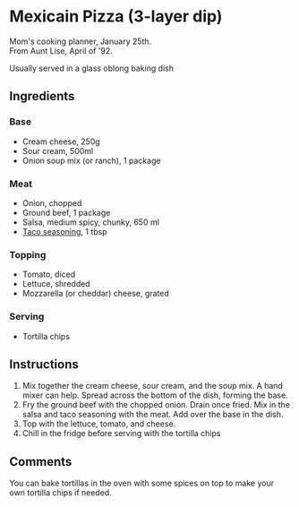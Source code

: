 <!DOCTYPE recipe>
# Mexicain Pizza (3-layer dip)

Mom's cooking planner, January 25th.  
From Aunt Lise, April of '92.

Usually served in a glass oblong baking dish

## Ingredients

### Base

- Cream cheese, 250g
- Sour cream, 500ml
- Onion soup mix (or ranch), 1 package

### Meat

- Onion, chopped
- Ground beef, 1 package
- Salsa, medium spicy, chunky, 650 ml
- [Taco seasoning](https://teamdman.ca/recipes/taco%20seasoning/), 1 tbsp

### Topping

- Tomato, diced
- Lettuce, shredded
- Mozzarella (or cheddar) cheese, grated

### Serving

- Tortilla chips

## Instructions

1. Mix together the cream cheese, sour cream, and the soup mix. A hand mixer can help. Spread across the bottom of the dish, forming the base.
2. Fry the ground beef with the chopped onion. Drain once fried. Mix in the salsa and taco seasoning with the meat. Add over the base in the dish.
3. Top with the lettuce, tomato, and cheese.
4. Chill in the fridge before serving with the tortilla chips

## Comments

You can bake tortillas in the oven with some spices on top to make your own tortilla chips if needed.